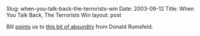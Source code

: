 Slug: when-you-talk-back-the-terrorists-win
Date: 2003-09-12
Title: When You Talk Back, The Terrorists Win
layout: post

BIll <a href="http://www.bbrown.info/blogs/bblog/2003_09_07_diamonds.cfm#106329684605935514">points</a> us to <a href="http://www.newsday.com/news/nationworld/world/ny-woafgh093447102sep09,0,668085.story?coll=ny-worldnews-print">this bit of absurdity</a> from Donald Rumsfeld.
